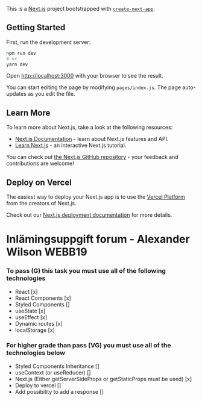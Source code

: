 This is a [Next.js](https://nextjs.org/) project bootstrapped with [`create-next-app`](https://github.com/vercel/next.js/tree/canary/packages/create-next-app).

## Getting Started

First, run the development server:

```bash
npm run dev
# or
yarn dev
```

Open [http://localhost:3000](http://localhost:3000) with your browser to see the result.

You can start editing the page by modifying `pages/index.js`. The page auto-updates as you edit the file.

## Learn More

To learn more about Next.js, take a look at the following resources:

- [Next.js Documentation](https://nextjs.org/docs) - learn about Next.js features and API.
- [Learn Next.js](https://nextjs.org/learn) - an interactive Next.js tutorial.

You can check out [the Next.js GitHub repository](https://github.com/vercel/next.js/) - your feedback and contributions are welcome!

## Deploy on Vercel

The easiest way to deploy your Next.js app is to use the [Vercel Platform](https://vercel.com/import?utm_medium=default-template&filter=next.js&utm_source=create-next-app&utm_campaign=create-next-app-readme) from the creators of Next.js.

Check out our [Next.js deployment documentation](https://nextjs.org/docs/deployment) for more details.


# Inlämingsuppgift forum - Alexander Wilson WEBB19

### To pass (G) this task you must use all of the following technologies
- React [x]
- React Components [x]
- Styled Components []
- useState [x]
-  useEffect [x]
-  Dynamic routes [x]
-  localStorage [x]

 ### For higher grade than pass (VG) you must use all of the technologies below
 - Styled Components Inheritance []
 - useContext (or useReducer) []
 - Next.js (Either getServerSideProps or getStaticProps must be used) [x]
 - Deploy to vercel []
 - Add possibility to add a response []